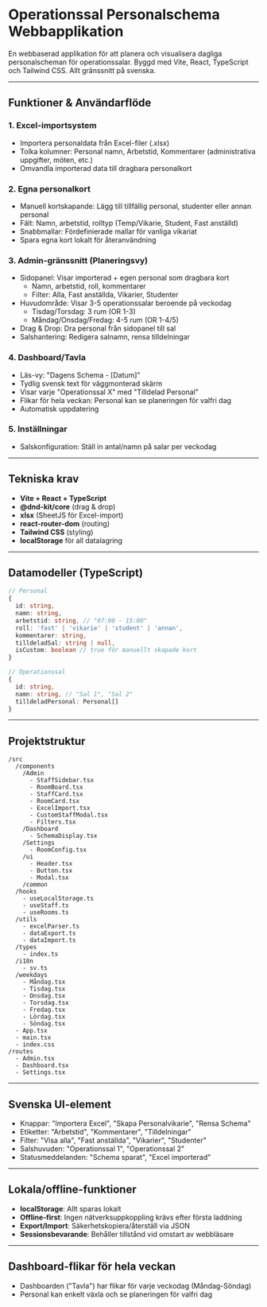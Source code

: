 # Operationssal Personalschema Webbapplikation

En webbaserad applikation för att planera och visualisera dagliga personalscheman för operationssalar. Byggd med Vite, React, TypeScript och Tailwind CSS. Allt gränssnitt på svenska.

---

## Funktioner & Användarflöde

### 1. Excel-importsystem
- Importera personaldata från Excel-filer (.xlsx)
- Tolka kolumner: Personal namn, Arbetstid, Kommentarer (administrativa uppgifter, möten, etc.)
- Omvandla importerad data till dragbara personalkort

### 2. Egna personalkort
- Manuell kortskapande: Lägg till tillfällig personal, studenter eller annan personal
- Fält: Namn, arbetstid, rolltyp (Temp/Vikarie, Student, Fast anställd)
- Snabbmallar: Fördefinierade mallar för vanliga vikariat
- Spara egna kort lokalt för återanvändning

### 3. Admin-gränssnitt (Planeringsvy)
- Sidopanel: Visar importerad + egen personal som dragbara kort
  - Namn, arbetstid, roll, kommentarer
  - Filter: Alla, Fast anställda, Vikarier, Studenter
- Huvudområde: Visar 3-5 operationssalar beroende på veckodag
  - Tisdag/Torsdag: 3 rum (OR 1-3)
  - Måndag/Onsdag/Fredag: 4-5 rum (OR 1-4/5)
- Drag & Drop: Dra personal från sidopanel till sal
- Salshantering: Redigera salnamn, rensa tilldelningar

### 4. Dashboard/Tavla
- Läs-vy: "Dagens Schema - [Datum]"
- Tydlig svensk text för väggmonterad skärm
- Visar varje "Operationssal X" med "Tilldelad Personal"
- Flikar för hela veckan: Personal kan se planeringen för valfri dag
- Automatisk uppdatering

### 5. Inställningar
- Salskonfiguration: Ställ in antal/namn på salar per veckodag

---

## Tekniska krav
- **Vite + React + TypeScript**
- **@dnd-kit/core** (drag & drop)
- **xlsx** (SheetJS för Excel-import)
- **react-router-dom** (routing)
- **Tailwind CSS** (styling)
- **localStorage** för all datalagring

---

## Datamodeller (TypeScript)

```ts
// Personal
{
  id: string,
  namn: string,
  arbetstid: string, // "07:00 - 15:00"
  roll: 'fast' | 'vikarie' | 'student' | 'annan',
  kommentarer: string,
  tilldeladSal: string | null,
  isCustom: boolean // true för manuellt skapade kort
}

// Operationssal
{
  id: string,
  namn: string, // "Sal 1", "Sal 2"
  tilldeladPersonal: Personal[]
}
```

---

## Projektstruktur

```
/src
  /components
    /Admin
      - StaffSidebar.tsx
      - RoomBoard.tsx
      - StaffCard.tsx
      - RoomCard.tsx
      - ExcelImport.tsx
      - CustomStaffModal.tsx
      - Filters.tsx
    /Dashboard
      - SchemaDisplay.tsx
    /Settings
      - RoomConfig.tsx
    /ui
      - Header.tsx
      - Button.tsx
      - Modal.tsx
    /common
  /hooks
    - useLocalStorage.ts
    - useStaff.ts
    - useRooms.ts
  /utils
    - excelParser.ts
    - dataExport.ts
    - dataImport.ts
  /types
    - index.ts
  /i18n
    - sv.ts
  /weekdays
    - Måndag.tsx
    - Tisdag.tsx
    - Onsdag.tsx
    - Torsdag.tsx
    - Fredag.tsx
    - Lördag.tsx
    - Söndag.tsx
  - App.tsx
  - main.tsx
  - index.css
/routes
  - Admin.tsx
  - Dashboard.tsx
  - Settings.tsx
```

---

## Svenska UI-element
- Knappar: "Importera Excel", "Skapa Personalvikarie", "Rensa Schema"
- Etiketter: "Arbetstid", "Kommentarer", "Tilldelningar"
- Filter: "Visa alla", "Fast anställda", "Vikarier", "Studenter"
- Salshuvuden: "Operationssal 1", "Operationssal 2"
- Statusmeddelanden: "Schema sparat", "Excel importerad"

---

## Lokala/offline-funktioner
- **localStorage**: Allt sparas lokalt
- **Offline-first**: Ingen nätverksuppkoppling krävs efter första laddning
- **Export/Import**: Säkerhetskopiera/återställ via JSON
- **Sessionsbevarande**: Behåller tillstånd vid omstart av webbläsare

---

## Dashboard-flikar för hela veckan
- Dashboarden ("Tavla") har flikar för varje veckodag (Måndag-Söndag)
- Personal kan enkelt växla och se planeringen för valfri dag
